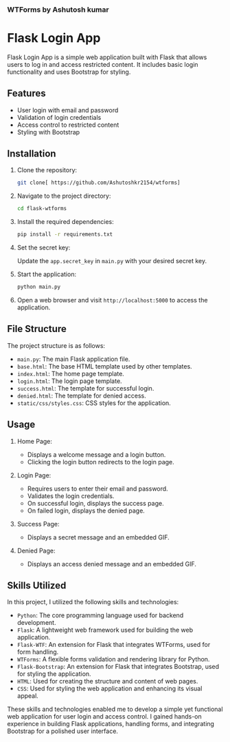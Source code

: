 ### WTForms by Ashutosh kumar 
# Flask Login App

Flask Login App is a simple web application built with Flask that allows users to log in and access restricted content. It includes basic login functionality and uses Bootstrap for styling.

## Features

- User login with email and password
- Validation of login credentials
- Access control to restricted content
- Styling with Bootstrap

## Installation

1. Clone the repository:

   ```bash
   git clone[ https://github.com/Ashutoshkr2154/wtforms]
   ```

2. Navigate to the project directory:

   ```bash
   cd flask-wtforms
   ```

3. Install the required dependencies:

   ```bash
   pip install -r requirements.txt
   ```

4. Set the secret key:

   Update the `app.secret_key` in `main.py` with your desired secret key.

5. Start the application:

   ```bash
   python main.py
   ```

6. Open a web browser and visit `http://localhost:5000` to access the application.

## File Structure

The project structure is as follows:

- `main.py`: The main Flask application file.
- `base.html`: The base HTML template used by other templates.
- `index.html`: The home page template.
- `login.html`: The login page template.
- `success.html`: The template for successful login.
- `denied.html`: The template for denied access.
- `static/css/styles.css`: CSS styles for the application.

## Usage

1. Home Page:
   - Displays a welcome message and a login button.
   - Clicking the login button redirects to the login page.

2. Login Page:
   - Requires users to enter their email and password.
   - Validates the login credentials.
   - On successful login, displays the success page.
   - On failed login, displays the denied page.

3. Success Page:
   - Displays a secret message and an embedded GIF.

4. Denied Page:
   - Displays an access denied message and an embedded GIF.
   
## Skills Utilized

In this project, I utilized the following skills and technologies:

- `Python`: The core programming language used for backend development.
- `Flask`: A lightweight web framework used for building the web application.
- `Flask-WTF`: An extension for Flask that integrates WTForms, used for form handling.
- `WTForms`: A flexible forms validation and rendering library for Python.
- `Flask-Bootstrap`: An extension for Flask that integrates Bootstrap, used for styling the application.
- `HTML`: Used for creating the structure and content of web pages.
- `CSS`: Used for styling the web application and enhancing its visual appeal.

These skills and technologies enabled me to develop a simple yet functional web application for user login and access control. I gained hands-on experience in building Flask applications, handling forms, and integrating Bootstrap for a polished user interface.
